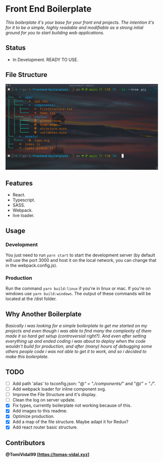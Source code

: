 # Front End Boilerplate

_This boilerplate it's your base for your front end projects. The intention it's for it to be a simple, highly readable and modifiable as a strong intial ground for you to start building web applications._

## Status

- In Development. READY TO USE.

## File Structure

![Project File Structure](./src/assets/frontend-boilerplate-file-structure.png)

## Features

- React.
- Typescript.
- SASS.
- Webpack.
- live loader.

## Usage

### Development

You just need to run `yarn start` to start the development server (by default will use the port 3000 and host it on the local network, you can change that in the webpack.config.js).

### Production

Run the command `yarn build:linux` if you're in linux or mac. If you're on windows use `yarn build:windows`. The output of these commands will be located at the /dist folder.

## Why Another Boilerplate

_Basically i was looking for a simple boilerplate to get me started on my projects and even though i was able to find many the complexity of them made it so hard get setup (controversial right?). And even after setting everything up and ended coding i was about to deploy when the code wouldn't build for production, and after (many) hours of debugging some others people code i was not able to get it to work, and so i decided to make this boilerplate._

## TODO

- [ ] Add path 'alias' to tsconfig.json: "@*" = "./components/*" and "@/*" = "./*".
- [ ] Add webpack loader for inline component svg.
- [ ] Improve the File Structure and it's display.
- [ ] Clean the log on server update.
- [x] Fix types, currently boilerplate not working because of this.
- [x] Add images to this readme.
- [x] Optimize production.
- [x] Add a map of the file structure. Maybe adapt it for Redux?
- [x] Add react router basic structure.

## Contributors

**@TomiVidal99 [https://tomas-vidal.xyz]**
